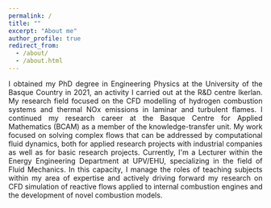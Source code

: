 ```yaml
---
permalink: /
title: ""
excerpt: "About me"
author_profile: true
redirect_from: 
  - /about/
  - /about.html
---
```

<p align="justify">
I obtained my PhD degree in Engineering Physics at the University of the Basque Country in 2021, an activity I carried out at the R&D centre Ikerlan. My research field focused on the CFD modelling of hydrogen combustion systems and thermal NOx emissions in laminar and turbulent flames. I continued my research career at the Basque Centre for Applied Mathematics (BCAM) as a member of the knowledge-transfer unit. My work focused on solving complex flows that can be addressed by computational fluid dynamics, both for applied research projects with industrial companies as well as for basic research projects. Currently, I'm a Lecturer within the Energy Engineering Department at UPV/EHU, specializing in the field of Fluid Mechanics. In this capacity, I manage the roles of teaching subjects within my area of expertise and actively driving forward my research on CFD simulation of reactive flows applied to internal combustion engines and the development of novel combustion models. 
</p>
 
